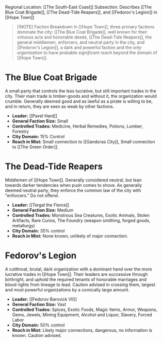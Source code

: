 Regional Location: [[The South-East Coast]]
Subsection: Describes [[The Blue Coat Brigade]], [[The Dead-Tide Reapers]], and [[Fedorov's Legion]] in [[Hope Town]]

> [!NOTE] Faction Breakdown
> In [[Hope Town]], three primary factions dominate the city: [[The Blue Coat Brigade]], well known for their virtuous acts and honorable deeds, [[The Dead-Tide Reapers]], the general middlemen, enforcers, and neutral party in the city, and [[Fedorov's Legion]], a dark and powerful faction and the *only organization* to have probable *significant reach* beyond the domain of [[Hope Town]]. 
# The Blue Coat Brigade
A small party that controls the less lucrative, but still important trades in the city. Their main trade is timber-goods and without it, the organization would crumble. Generally deemed good and as lawful as a pirate is willing to be, and in return, they are seen as weak by other factions.

- **Leader:** [[Pavel Hard]]
- **General Faction Size:** Small
- **Controlled Trades:** Medicine, Herbal Remedies, Potions, Lumber, Forestry
- **City Domain:** 15% Control
- **Reach in Mist:** Small connection to [[Gandoras City]], Small connection to [[The Green Order]].
# The Dead-Tide Reapers
Middlemen of [[Hope Town]]. Generally considered neutral, but lean towards darker tendencies when push comes to shove. As generally deemed neutral party, they enforce the common law of the city with "enforcers." Do not offend. 

- **Leader:** [[Tergal the Fierce]]
- **General Faction Size:** Medium
- **Controlled Trades:** Monstrous Sea Creatures, Exotic Animals, Stolen Artifacts, Rare Curios, The Foundry (weapon smithing, forged goods, metallurgy)
- **City Domain:** 35% control
- **Reach in Mist:** None known, unlikely of major connection.
# Fedorov's Legion
A cutthroat, brutal, dark organization with a dominant hand over the more lucrative trades in [[Hope Town]]. Their leaders are successive through birthright, and uphold the required tenants of honorable marriages and blood rights from lineage to lead. Caution advised in crossing them, largest and most powerful organizations by a comically large amount. 

- **Leader:** [[Fedorov Barovick VII]]
- **General Faction Size:** Vast
- **Controlled Trades:** Spices, Exotic Foods, Magic Items, Armor, Weapons, Gems, Jewels, Mining Equipment, Alcohol and Liquor, Slavery, Forced Labor
 - **City Domain:** 50% control
- **Reach in Mist:** Likely major connections, dangerous, no information is known. Caution advised. 